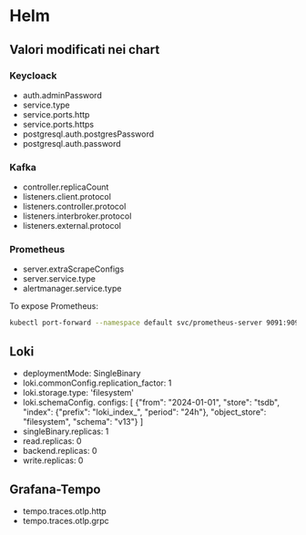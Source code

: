 # Helm

## Valori modificati nei chart

### Keycloack

- auth.adminPassword
- service.type
- service.ports.http
- service.ports.https
- postgresql.auth.postgresPassword
- postgresql.auth.password

### Kafka

- controller.replicaCount
- listeners.client.protocol
- listeners.controller.protocol
- listeners.interbroker.protocol
- listeners.external.protocol

### Prometheus

- server.extraScrapeConfigs
- server.service.type
- alertmanager.service.type

To expose Prometheus:

```bash
kubectl port-forward --namespace default svc/prometheus-server 9091:9090
```

## Loki

- deploymentMode: SingleBinary
- loki.commonConfig.replication_factor: 1
- loki.storage.type: 'filesystem'
- loki.schemaConfig. configs: [ {"from": "2024-01-01", "store": "tsdb", "index": {"prefix": "loki_index_", "period": "24h"}, "object_store": "filesystem", "schema": "v13"} ]
- singleBinary.replicas: 1
- read.replicas: 0
- backend.replicas: 0
- write.replicas: 0

## Grafana-Tempo

- tempo.traces.otlp.http
- tempo.traces.otlp.grpc
